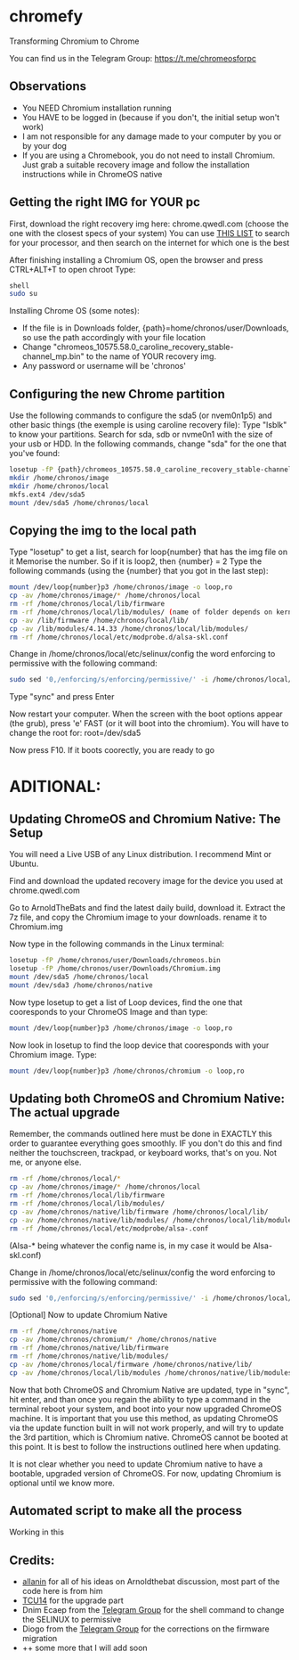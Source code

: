 # chromefy
Transforming Chromium to Chrome

You can find us in the Telegram Group:
https://t.me/chromeosforpc

## Observations

  - You NEED Chromium installation running 
  - You HAVE to be logged in (because if you don't, the initial setup won't work)
  - I am not responsible for any damage made to your computer by you or by your dog
  - If you are using a Chromebook, you do not need to install Chromium. Just grab a suitable recovery image and follow the      installation instructions while in ChromeOS native
## Getting the right IMG for YOUR pc

First, download the right recovery img here: chrome.qwedl.com (choose the one with the closest specs of your system)
You can use [THIS LIST](https://www.chromium.org/chromium-os/developer-information-for-chrome-os-devices) to search for your processor, and then search on the internet for which one is the best
 
After finishing installing a Chromium OS, open the browser and press CTRL+ALT+T to open chroot
Type:
```sh
shell
sudo su
```

Installing Chrome OS (some notes):
  - If the file is in Downloads folder, {path}=home/chronos/user/Downloads, so use the path accordingly with your file location
  - Change "chromeos_10575.58.0_caroline_recovery_stable-channel_mp.bin" to the name of YOUR recovery img.
  - Any password or username will be 'chronos'

## Configuring the new Chrome partition

Use the following commands to configure the sda5 (or nvem0n1p5) and other basic things (the exemple is using caroline recovery file):
Type "lsblk" to know your partitions. Search for sda, sdb or nvme0n1 with the size of your usb or HDD. In the following commands, change "sda" for the one that you've found:
```sh
losetup -fP {path}/chromeos_10575.58.0_caroline_recovery_stable-channel_mp.bin
mkdir /home/chronos/image
mkdir /home/chronos/local
mkfs.ext4 /dev/sda5
mount /dev/sda5 /home/chronos/local
```

## Copying the img to the local path

Type "losetup" to get a list, search for loop{number} that has the img file on it
Memorise the number. So if it is loop2, then {number} = 2
Type the following commands (using the {number} that you got in the last step):
```sh
mount /dev/loop{number}p3 /home/chronos/image -o loop,ro
cp -av /home/chronos/image/* /home/chronos/local
rm -rf /home/chronos/local/lib/firmware
rm -rf /home/chronos/local/lib/modules/ (name of folder depends on kernel)
cp -av /lib/firmware /home/chronos/local/lib/
cp -av /lib/modules/4.14.33 /home/chronos/local/lib/modules/
rm -rf /home/chronos/local/etc/modprobe.d/alsa-skl.conf
```

Change in /home/chronos/local/etc/selinux/config the word enforcing to permissive with the following command:
```sh
sudo sed '0,/enforcing/s/enforcing/permissive/' -i /home/chronos/local/etc/selinux/config
```
Type "sync" and press Enter

Now restart your computer. When the screen with the boot options appear (the grub), press 'e' FAST (or it will boot into the chromium). You will have to change the root for:
root=/dev/sda5

Now press F10. If it boots coorectly, you are ready to go
 
# ADITIONAL:

## Updating ChromeOS and Chromium Native: The Setup
You will need a Live USB of any Linux distribution. I recommend Mint or Ubuntu.

Find and download the updated recovery image for the device you used at chrome.qwedl.com

Go to ArnoldTheBats and find the latest daily build, download it. Extract the 7z file, and copy the Chromium image to your downloads. rename it to Chromium.img

Now type in the following commands in the Linux terminal:
```sh
losetup -fP /home/chronos/user/Downloads/chromeos.bin
losetup -fP /home/chronos/user/Downloads/Chromium.img
mount /dev/sda5 /home/chronos/local
mount /dev/sda3 /home/chronos/native
```
Now type losetup to get a list of Loop devices, find the one that cooresponds to your ChromeOS Image and than type:
```sh
mount /dev/loop{number}p3 /home/chronos/image -o loop,ro
```

Now look in losetup to find the loop device that cooresponds with your Chromium image. Type:
```sh
mount /dev/loop{number}p3 /home/chronos/chromium -o loop,ro
```

## Updating both ChromeOS and Chromium Native: The actual upgrade
Remember, the commands outlined here must be done in EXACTLY this order to guarantee everything goes smoothly. IF you don't do this and find neither the touchscreen, trackpad, or keyboard works, that's on you. Not me, or anyone else.

```sh
rm -rf /home/chronos/local/*
cp -av /home/chronos/image/* /home/chronos/local
rm -rf /home/chronos/local/lib/firmware
rm -rf /home/chronos/local/lib/modules/
cp -av /home/chronos/native/lib/firmware /home/chronos/local/lib/
cp -av /home/chronos/native/lib/modules/ /home/chronos/local/lib/modules/
rm -rf /home/chronos/local/etc/modprobe/alsa-.conf
```
(Alsa-* being whatever the config name is, in my case it would be Alsa-skl.conf)

Change in /home/chronos/local/etc/selinux/config the word enforcing to permissive with the following command:
```sh
sudo sed '0,/enforcing/s/enforcing/permissive/' -i /home/chronos/local/etc/selinux/config
```

 [Optional] Now to update Chromium Native
```sh
rm -rf /home/chronos/native
cp -av /home/chronos/chromium/* /home/chronos/native
rm -rf /home/chronos/native/lib/firmware
rm -rf /home/chronos/native/lib/modules/
cp -av /home/chronos/local/firmware /home/chronos/native/lib/
cp -av /home/chronos/local/lib/modules /home/chronos/native/lib/modules
```
Now that both ChromeOS and Chromium Native are updated, type in "sync", hit enter, and than once you regain the ability to type a command in the terminal reboot your system, and boot into your now upgraded ChromeOS machine. It is important that you use this method, as updating ChromeOS via the update function built in will not work properly, and will try to update the 3rd partition, which is Chromium native. ChromeOS cannot be booted at this point. It is best to follow the instructions outlined here when updating.

It is not clear whether you need to update Chromium native to have a bootable, upgraded version of ChromeOS. For now, updating Chromium is optional until we know more.

## Automated script to make all the process
Working in this

## Credits:
  - [allanin](https://github.com/allanin) for all of his ideas on Arnoldthebat discussion, most part of the code here is from him
  - [TCU14](github.com/TCU14) for the upgrade part
  - Dnim Ecaep from the [Telegram Group](https://t.me/chromeosforpc) for the shell command to change the SELINUX to permissive
  - Diogo from the [Telegram Group](https://t.me/chromeosforpc) for the corrections on the firmware migration
  - ++ some more that I will add soon
